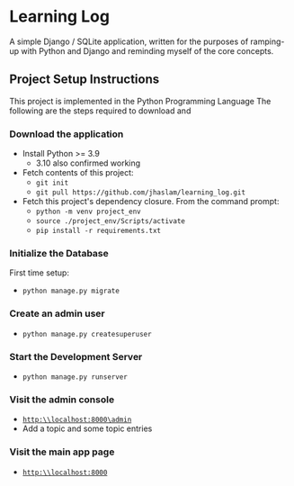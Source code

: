 # Learning Log
A simple Django / SQLite application, written for the purposes of ramping-up
with Python and Django and reminding myself of the core concepts.

## Project Setup Instructions
This project is implemented in the Python Programming Language
The following are the steps required to download and  

### Download the application
- Install Python >= 3.9
  - 3.10 also confirmed working
- Fetch contents of this project:
  - `git init`
  - `git pull https://github.com/jhaslam/learning_log.git`
- Fetch this project's dependency closure. From the command prompt:
  - `python -m venv project_env`
  - `source ./project_env/Scripts/activate`
  - `pip install -r requirements.txt`

### Initialize the Database
First time setup:
- `python manage.py migrate`

### Create an admin user
- `python manage.py createsuperuser`

### Start the Development Server
- `python manage.py runserver`

### Visit the admin console
- [`http:\\localhost:8000\admin`](http:\\localhost:8000\admin)
- Add a topic and some topic entries

### Visit the main app page
- [`http:\\localhost:8000`](http:\\localhost:8000)
